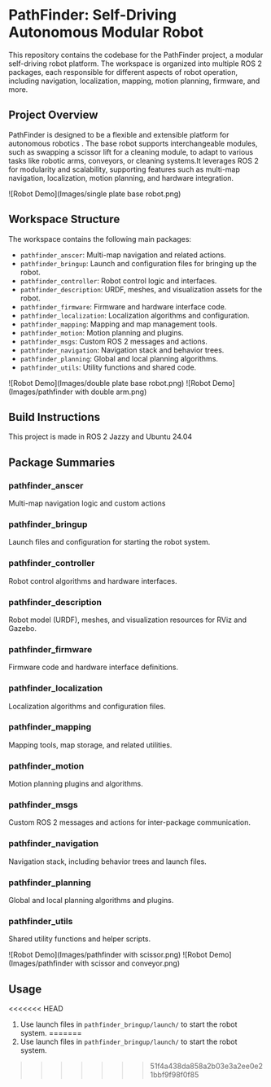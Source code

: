 
# PathFinder: Self-Driving Autonomous Modular Robot

This repository contains the codebase for the PathFinder project, a modular self-driving robot platform. The workspace is organized into multiple ROS 2 packages, each responsible for different aspects of robot operation, including navigation, localization, mapping, motion planning, firmware, and more.

## Project Overview
PathFinder is designed to be a flexible and extensible platform for autonomous robotics . The base robot supports interchangeable modules, such as swapping a scissor lift for a cleaning module, to adapt to various
 tasks like robotic arms, conveyors, or cleaning systems.It leverages ROS 2 for modularity and scalability, supporting features such as multi-map navigation, localization, motion planning, and hardware integration.
 
![Robot Demo](Images/single plate base robot.png)

## Workspace Structure
The workspace contains the following main packages:

- `pathfinder_anscer`: Multi-map navigation and related actions.
- `pathfinder_bringup`: Launch and configuration files for bringing up the robot.
- `pathfinder_controller`: Robot control logic and interfaces.
- `pathfinder_description`: URDF, meshes, and visualization assets for the robot.
- `pathfinder_firmware`: Firmware and hardware interface code.
- `pathfinder_localization`: Localization algorithms and configuration.
- `pathfinder_mapping`: Mapping and map management tools.
- `pathfinder_motion`: Motion planning and plugins.
- `pathfinder_msgs`: Custom ROS 2 messages and actions.
- `pathfinder_navigation`: Navigation stack and behavior trees.
- `pathfinder_planning`: Global and local planning algorithms.
- `pathfinder_utils`: Utility functions and shared code.

![Robot Demo](Images/double plate base robot.png)
![Robot Demo](Images/pathfinder with double arm.png)
## Build Instructions
This project is made in ROS 2 Jazzy and Ubuntu 24.04 

## Package Summaries
### pathfinder_anscer
Multi-map navigation logic and custom actions 

### pathfinder_bringup
Launch files and configuration for starting the robot system.

### pathfinder_controller
Robot control algorithms and hardware interfaces.

### pathfinder_description
Robot model (URDF), meshes, and visualization resources for RViz and Gazebo.

### pathfinder_firmware
Firmware code and hardware interface definitions.

### pathfinder_localization
Localization algorithms and configuration files.

### pathfinder_mapping
Mapping tools, map storage, and related utilities.

### pathfinder_motion
Motion planning plugins and algorithms.

### pathfinder_msgs
Custom ROS 2 messages and actions for inter-package communication.

### pathfinder_navigation
Navigation stack, including behavior trees and launch files.

### pathfinder_planning
Global and local planning algorithms and plugins.

### pathfinder_utils
Shared utility functions and helper scripts.

![Robot Demo](Images/pathfinder with scissor.png)
![Robot Demo](Images/pathfinder with scissor and conveyor.png)


## Usage
<<<<<<< HEAD
1. Use launch files in `pathfinder_bringup/launch/` to start the robot system.
=======
1. Use launch files in `pathfinder_bringup/launch/` to start the robot system.
>>>>>>> 51f4a438da858a2b03e3a2ee0e21bbf9f98f0f85
